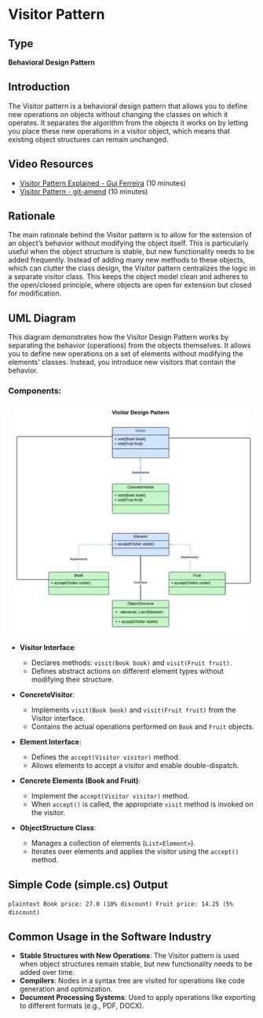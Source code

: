 # Visitor Pattern

## Type
**Behavioral Design Pattern**

## Introduction
The Visitor pattern is a behavioral design pattern that allows you to define new operations on objects without changing the classes on which it operates. It separates the algorithm from the objects it works on by letting you place these new operations in a visitor object, which means that existing object structures can remain unchanged.

## Video Resources
- [Visitor Pattern Explained - Gui Ferreira](https://www.youtube.com/watch?v=yyKrt7zSmv0&ab_channel=GuiFerreira) (10 minutes)
- [Visitor Pattern - git-amend](https://www.youtube.com/watch?v=Q2gQs6gIzCM&ab_channel=git-amend) (10 minutes)

## Rationale
The main rationale behind the Visitor pattern is to allow for the extension of an object’s behavior without modifying the object itself. This is particularly useful when the object structure is stable, but new functionality needs to be added frequently. Instead of adding many new methods to these objects, which can clutter the class design, the Visitor pattern centralizes the logic in a separate visitor class. This keeps the object model clean and adheres to the open/closed principle, where objects are open for extension but closed for modification.

## UML Diagram
This diagram demonstrates how the Visitor Design Pattern works by separating the behavior (operations) from the objects themselves. It allows you to define new operations on a set of elements without modifying the elements' classes. Instead, you introduce new visitors that contain the behavior.

### Components:
![Visitor Design Pattern UML](images/uml.png)
- **Visitor Interface**:
    - Declares methods: `visit(Book book)` and `visit(Fruit fruit)`.
    - Defines abstract actions on different element types without modifying their structure.

- **ConcreteVisitor**:
    - Implements `visit(Book book)` and `visit(Fruit fruit)` from the Visitor interface.
    - Contains the actual operations performed on `Book` and `Fruit` objects.

- **Element Interface**:
    - Defines the `accept(Visitor visitor)` method.
    - Allows elements to accept a visitor and enable double-dispatch.

- **Concrete Elements (Book and Fruit)**:
    - Implement the `accept(Visitor visitor)` method.
    - When `accept()` is called, the appropriate `visit` method is invoked on the visitor.

- **ObjectStructure Class**:
    - Manages a collection of elements (`List<Element>`).
    - Iterates over elements and applies the visitor using the `accept()` method.

## Simple Code (simple.cs) Output
```plaintext Book price: 27.0 (10% discount) Fruit price: 14.25 (5% discount) ```

## Common Usage in the Software Industry
- **Stable Structures with New Operations**: The Visitor pattern is used when object structures remain stable, but new functionality needs to be added over time.
- **Compilers**: Nodes in a syntax tree are visited for operations like code generation and optimization.
- **Document Processing Systems**: Used to apply operations like exporting to different formats (e.g., PDF, DOCX).



